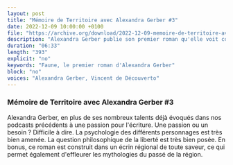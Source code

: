 ```yaml
---
layout: post
title: "Mémoire de Territoire avec Alexandra Gerber #3"
date: 2022-12-09 10:00:00 +0100
file: "https://archive.org/download/2022-12-09-memoire-de-territoire-avec-alexandra-gerber-3/3.mp3"
description: "Alexandra Gerber publie son premier roman qu'elle voit comme une renaissance de sa propre personne. Un roman d'une remarquable qualité."
duration: "06:33" 
length: "393"
explicit: "no" 
keywords: "Faune, le premier roman d'Alexandra Gerber"
block: "no" 
voices: "Alexandra Gerber, Vincent de Découverto"
---
```

### Mémoire de Territoire avec Alexandra Gerber #3

Alexandra Gerber, en plus de ses nombreux talents déjà évoqués dans nos podcasts précédents à une passion pour l'écriture. Une passion ou un besoin ? Difficile à dire.
La psychologie des différents personnages est très bien amenée. La question philosophique de la liberté est très bien posée.
En bonus, ce roman est construit dans un écrin régional de toute saveur, ce qui permet également d'effleurer les mythologies du passé de la région.
                    
